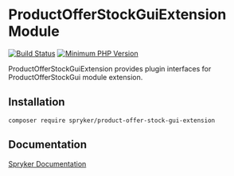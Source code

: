 # ProductOfferStockGuiExtension Module
[![Build Status](https://travis-ci.org/spryker/product-offer-stock-gui-extension.svg)](https://travis-ci.org/spryker/product-offer-stock-gui-extension)
[![Minimum PHP Version](https://img.shields.io/badge/php-%3E%3D%207.3-8892BF.svg)](https://php.net/)

ProductOfferStockGuiExtension provides plugin interfaces for ProductOfferStockGui module extension.

## Installation

```
composer require spryker/product-offer-stock-gui-extension
```

## Documentation

[Spryker Documentation](https://academy.spryker.com/developing_with_spryker/module_guide/modules.html)
